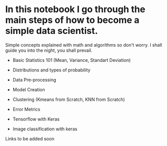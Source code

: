 # In this notebook I go through the main steps of how to become a simple data scientist.

Simple concepts explained with math and algorithms so don't worry. I shall guide you into the night, you shall prevail.


 * Basic Statistics 101 (Mean, Variance, Standart Deviation)

 * Distributions and types of probability
 
 * Data Pre-processing

 * Model Creation
 
 * Clustering (Kmeans from Scratch, KNN from Scratch)
 
 * Error Metrics
 
 * Tensorflow with Keras
 
 * Image classification with keras


Links to be added soon
